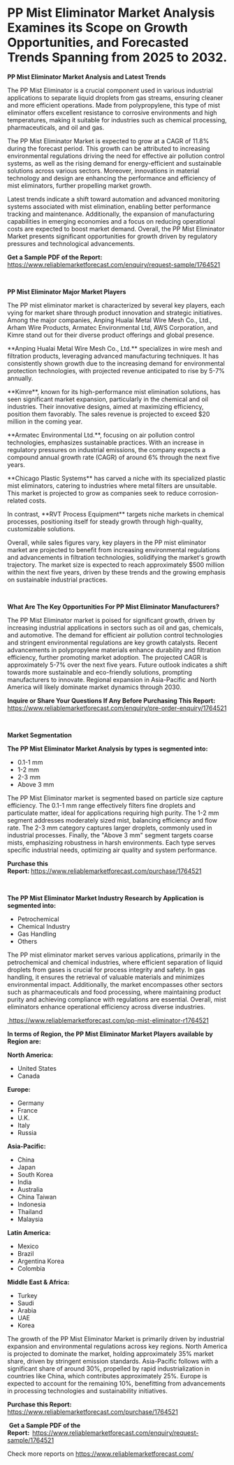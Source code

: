 <p><h1>PP Mist Eliminator Market Analysis Examines its Scope on Growth Opportunities, and Forecasted Trends Spanning from 2025 to 2032.</h1></p><p><strong>PP Mist Eliminator Market Analysis and Latest Trends</strong></p>
<p><p>The PP Mist Eliminator is a crucial component used in various industrial applications to separate liquid droplets from gas streams, ensuring cleaner and more efficient operations. Made from polypropylene, this type of mist eliminator offers excellent resistance to corrosive environments and high temperatures, making it suitable for industries such as chemical processing, pharmaceuticals, and oil and gas.</p><p>The PP Mist Eliminator Market is expected to grow at a CAGR of 11.8% during the forecast period. This growth can be attributed to increasing environmental regulations driving the need for effective air pollution control systems, as well as the rising demand for energy-efficient and sustainable solutions across various sectors. Moreover, innovations in material technology and design are enhancing the performance and efficiency of mist eliminators, further propelling market growth.</p><p>Latest trends indicate a shift toward automation and advanced monitoring systems associated with mist elimination, enabling better performance tracking and maintenance. Additionally, the expansion of manufacturing capabilities in emerging economies and a focus on reducing operational costs are expected to boost market demand. Overall, the PP Mist Eliminator Market presents significant opportunities for growth driven by regulatory pressures and technological advancements.</p></p>
<p><strong>Get a Sample PDF of the Report:&nbsp;</strong> <a href="https://www.reliablemarketforecast.com/enquiry/request-sample/1764521?utm_campaign=3046&utm_medium=2&utm_source=Github&utm_content=ia&utm_term=05032025&utm_id=pp-mist-eliminator">https://www.reliablemarketforecast.com/enquiry/request-sample/1764521</a></p>
<p>&nbsp;</p>
<p><strong>PP Mist Eliminator Major Market Players</strong></p>
<p><p>The PP mist eliminator market is characterized by several key players, each vying for market share through product innovation and strategic initiatives. Among the major companies, Anping Hualai Metal Wire Mesh Co., Ltd., Arham Wire Products, Armatec Environmental Ltd, AWS Corporation, and Kimre stand out for their diverse product offerings and global presence.</p><p>**Anping Hualai Metal Wire Mesh Co., Ltd.** specializes in wire mesh and filtration products, leveraging advanced manufacturing techniques. It has consistently shown growth due to the increasing demand for environmental protection technologies, with projected revenue anticipated to rise by 5-7% annually.</p><p>**Kimre**, known for its high-performance mist elimination solutions, has seen significant market expansion, particularly in the chemical and oil industries. Their innovative designs, aimed at maximizing efficiency, position them favorably. The sales revenue is projected to exceed $20 million in the coming year.</p><p>**Armatec Environmental Ltd.**, focusing on air pollution control technologies, emphasizes sustainable practices. With an increase in regulatory pressures on industrial emissions, the company expects a compound annual growth rate (CAGR) of around 6% through the next five years.</p><p>**Chicago Plastic Systems** has carved a niche with its specialized plastic mist eliminators, catering to industries where metal filters are unsuitable. This market is projected to grow as companies seek to reduce corrosion-related costs.</p><p>In contrast, **RVT Process Equipment** targets niche markets in chemical processes, positioning itself for steady growth through high-quality, customizable solutions. </p><p>Overall, while sales figures vary, key players in the PP mist eliminator market are projected to benefit from increasing environmental regulations and advancements in filtration technologies, solidifying the market's growth trajectory. The market size is expected to reach approximately $500 million within the next five years, driven by these trends and the growing emphasis on sustainable industrial practices.</p></p>
<p>&nbsp;</p>
<p><strong>What Are The Key Opportunities For PP Mist Eliminator Manufacturers?</strong></p>
<p><p>The PP Mist Eliminator market is poised for significant growth, driven by increasing industrial applications in sectors such as oil and gas, chemicals, and automotive. The demand for efficient air pollution control technologies and stringent environmental regulations are key growth catalysts. Recent advancements in polypropylene materials enhance durability and filtration efficiency, further promoting market adoption. The projected CAGR is approximately 5-7% over the next five years. Future outlook indicates a shift towards more sustainable and eco-friendly solutions, prompting manufacturers to innovate. Regional expansion in Asia-Pacific and North America will likely dominate market dynamics through 2030.</p></p>
<p><strong>Inquire or Share Your Questions If Any Before Purchasing This Report:</strong> <a href="https://www.reliablemarketforecast.com/enquiry/pre-order-enquiry/1764521?utm_campaign=3046&utm_medium=2&utm_source=Github&utm_content=ia&utm_term=05032025&utm_id=pp-mist-eliminator">https://www.reliablemarketforecast.com/enquiry/pre-order-enquiry/1764521</a></p>
<p>&nbsp;</p>
<p><strong>Market Segmentation</strong></p>
<p><strong>The PP Mist Eliminator Market Analysis by types is segmented into:</strong></p>
<p><ul><li>0.1-1 mm</li><li>1-2 mm</li><li>2-3 mm</li><li>Above 3 mm</li></ul></p>
<p><p>The PP Mist Eliminator market is segmented based on particle size capture efficiency. The 0.1-1 mm range effectively filters fine droplets and particulate matter, ideal for applications requiring high purity. The 1-2 mm segment addresses moderately sized mist, balancing efficiency and flow rate. The 2-3 mm category captures larger droplets, commonly used in industrial processes. Finally, the "Above 3 mm" segment targets coarse mists, emphasizing robustness in harsh environments. Each type serves specific industrial needs, optimizing air quality and system performance.</p></p>
<p><strong>Purchase this Report:&nbsp;</strong><a href="https://www.reliablemarketforecast.com/purchase/1764521?utm_campaign=3046&utm_medium=2&utm_source=Github&utm_content=ia&utm_term=05032025&utm_id=pp-mist-eliminator">https://www.reliablemarketforecast.com/purchase/1764521</a></p>
<p>&nbsp;</p>
<p><strong>The PP Mist Eliminator Market Industry Research by Application is segmented into:</strong></p>
<p><ul><li>Petrochemical</li><li>Chemical Industry</li><li>Gas Handling</li><li>Others</li></ul></p>
<p><p>The PP mist eliminator market serves various applications, primarily in the petrochemical and chemical industries, where efficient separation of liquid droplets from gases is crucial for process integrity and safety. In gas handling, it ensures the retrieval of valuable materials and minimizes environmental impact. Additionally, the market encompasses other sectors such as pharmaceuticals and food processing, where maintaining product purity and achieving compliance with regulations are essential. Overall, mist eliminators enhance operational efficiency across diverse industries.</p></p>
<p><a href="https://www.reliablemarketforecast.com/pp-mist-eliminator-r1764521?utm_campaign=3046&utm_medium=2&utm_source=Github&utm_content=ia&utm_term=05032025&utm_id=pp-mist-eliminator">&nbsp;https://www.reliablemarketforecast.com/pp-mist-eliminator-r1764521</a></p>
<p><strong>In terms of Region, the PP Mist Eliminator Market Players available by Region are:</strong></p>
<p>
    <p> <strong> North America: </strong>
        <ul>
            <li>United States</li>
            <li>Canada</li>
        </ul>
        </p> 
    <p> <strong> Europe: </strong>
        <ul>
            <li>Germany</li>
            <li>France</li>
            <li>U.K.</li>
            <li>Italy</li>
            <li>Russia</li>
        </ul>
        </p> 
    <p> <strong> Asia-Pacific: </strong>
        <ul>
            <li>China</li>
            <li>Japan</li>
            <li>South Korea</li>
            <li>India</li>
            <li>Australia</li>
            <li>China Taiwan</li>
            <li>Indonesia</li>
            <li>Thailand</li>
            <li>Malaysia</li>
        </ul>
        </p> 
    <p> <strong> Latin America: </strong>
        <ul>
            <li>Mexico</li>
            <li>Brazil</li>
            <li>Argentina Korea</li>
            <li>Colombia</li>
        </ul>
        </p> 
    <p> <strong> Middle East & Africa: </strong>
        <ul>
            <li>Turkey</li>
            <li>Saudi</li>
            <li>Arabia</li>
            <li>UAE</li>
            <li>Korea</li>
        </ul>
    </p>
    </p>
<p><p>The growth of the PP Mist Eliminator Market is primarily driven by industrial expansion and environmental regulations across key regions. North America is projected to dominate the market, holding approximately 35% market share, driven by stringent emission standards. Asia-Pacific follows with a significant share of around 30%, propelled by rapid industrialization in countries like China, which contributes approximately 25%. Europe is expected to account for the remaining 10%, benefitting from advancements in processing technologies and sustainability initiatives.</p></p>
<p><strong>Purchase this Report: </strong><a href="https://www.reliablemarketforecast.com/purchase/1764521?utm_campaign=3046&utm_medium=2&utm_source=Github&utm_content=ia&utm_term=05032025&utm_id=pp-mist-eliminator">https://www.reliablemarketforecast.com/purchase/1764521</a></p>
<p>&nbsp;<strong>Get a Sample PDF of the Report:&nbsp;&nbsp;</strong><a href="https://www.reliablemarketforecast.com/enquiry/request-sample/1764521?utm_campaign=3046&utm_medium=2&utm_source=Github&utm_content=ia&utm_term=05032025&utm_id=pp-mist-eliminator">https://www.reliablemarketforecast.com/enquiry/request-sample/1764521</a></p>
<p><strong></strong></p>
<p>Check more reports on <a href="https://www.reliablemarketforecast.com/?utm_campaign=3046&utm_medium=2&utm_source=Github&utm_content=ia&utm_term=05032025&utm_id=pp-mist-eliminator">https://www.reliablemarketforecast.com/</a></p>